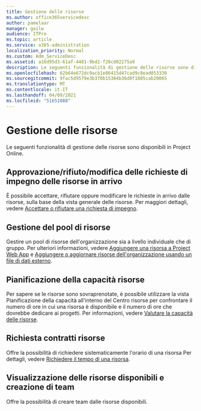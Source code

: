 ```yaml
---
title: Gestione delle risorse
ms.author: office365servicedesc
author: pamelaar
manager: gailw
audience: ITPro
ms.topic: article
ms.service: o365-administration
localization_priority: Normal
ms.custom: Adm_ServiceDesc
ms.assetid: a16d95d3-61af-4481-9bd2-f20cd02275a9
description: Le seguenti funzionalità di gestione delle risorse sono disponibili in Project Online.
ms.openlocfilehash: 62b64e672dc9acb1e86415d47cad9c8ead053330
ms.sourcegitcommit: 9fac5d9579e3b370b15384b36d0f1805cab20065
ms.translationtype: MT
ms.contentlocale: it-IT
ms.lasthandoff: 04/09/2021
ms.locfileid: "51651088"
---
```

# <a name="resource-management"></a>Gestione delle risorse

Le seguenti funzionalità di gestione delle risorse sono disponibili in Project Online.
  
## <a name="approverejectmodify-incoming-resource-engagement-requests"></a>Approvazione/rifiuto/modifica delle richieste di impegno delle risorse in arrivo

È possibile accettare, rifiutare oppure modificare le richieste in arrivo dalle risorse, sulla base della vista generale delle risorse. Per maggiori dettagli, vedere [Accettare o rifiutare una richiesta di impegno](https://go.microsoft.com/fwlink/?LinkID=823659&amp;clcid=0x409).
  
## <a name="manage-resource-pool"></a>Gestione del pool di risorse

Gestire un pool di risorse dell'organizzazione sia a livello individuale che di gruppo. Per ulteriori informazioni, vedere [Aggiungere una risorsa a Project Web App](https://go.microsoft.com/fwlink/?LinkID=823660&amp;clcid=0x409) e [Aggiungere o aggiornare risorse dell'organizzazione usando un file di dati esterno](https://go.microsoft.com/fwlink/?LinkID=823661&amp;clcid=0x409).
  
## <a name="plan-resource-capacity"></a>Pianificazione della capacità risorse

Per sapere se le risorse sono sovraprenotate, è possibile utilizzare la vista Pianificazione della capacità all'interno del Centro risorse per confrontare il numero di ore in cui una risorsa è disponibile e il numero di ore che dovrebbe dedicare ai progetti. Per informazioni, vedere [Valutare la capacità delle risorse](https://go.microsoft.com/fwlink/?LinkID=823662&amp;clcid=0x409).
  
## <a name="request-resource-agreements"></a>Richiesta contratti risorse

Offre la possibilità di richiedere sistematicamente l'orario di una risorsa Per dettagli, vedere [Richiedere il tempo di una risorsa](https://go.microsoft.com/fwlink/?LinkID=823663&amp;clcid=0x409).
  
## <a name="view-available-resources-and-build-teams"></a>Visualizzazione delle risorse disponibili e creazione di team

Offre la possibilità di creare team dalle risorse disponibili.
  